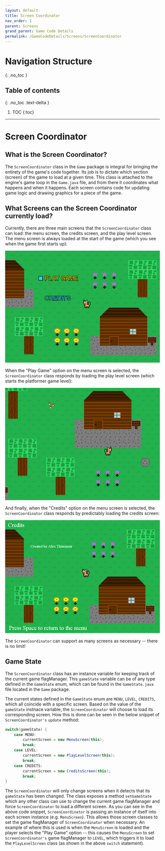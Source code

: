 ```yaml
---
layout: default
title: Screen Coordinator
nav_order: 1
parent: Screens
grand_parent: Game Code Details
permalink: /GameCodeDetails/Screens/ScreenCoordinator
---
```


# Navigation Structure
{: .no_toc }

## Table of contents
{: .no_toc .text-delta }

1. TOC
{:toc}

---

# Screen Coordinator

## What is the Screen Coordinator?

The `ScreenCoordinator` class in the `Game` package is integral for bringing the entirety of the game's code together.
Its job is to dictate which section (screen) of the game to load at a given time. This class is attached to the engine's game loop
in the `Game.java` file, and from there it coordinates what happens and when it happens. Each screen contains code for updating game logic
and drawing graphics for a piece of the game.

## What Screens can the Screen Coordinator currently load?

Currently, there are three main screens that the `ScreenCoordinator` class can load: the menu screen, the credits screen,
and the play level screen. The menu screen is always loaded at the start of the game (which you see when the game first starts up):

![menu-screen.png](../../../assets/images/menu-screen.png)

When the "Play Game" option on the menu screen is selected, the `ScreenCoordinator` class responds by loading the play level screen (which starts the platformer game level):

![game-screen-1.png](../../../assets/images/game-screen-1.png)

And finally, when the "Credits" option on the menu screen is selected, the `ScreenCoordinator` class responds by predictably loading the credits screen:

![credits-screen.png](../../../assets/images/credits-screen.png)

The `ScreenCoordinator` can support as many screens as necessary -- there is no limit!

## Game State

The `ScreenCoordinator` class has an instance variable for keeping track of the current game flagManager. This `gameState` variable
can be of any type defined in the `GameState` enum, which can be found in the `GameState.java` file located in the `Game` package.

The current states defined in the `GameState` enum are `MENU`, `LEVEL`, `CREDITS`, which all coincide with a specific screen.
Based on the value of the `gameState` instnace variable, the `ScreenCoordinator` will choose to load its corresponding screen. How
this is done can be seen in the below snippet of `ScreenCoordinator's` `update` method:

```java
switch(gameState) {
    case MENU:
        currentScreen = new MenuScreen(this);
        break;
    case LEVEL:
        currentScreen = new PlayLevelScreen(this);
        break;
    case CREDITS:
        currentScreen = new CreditsScreen(this);
        break;
}
```

The `ScreenCoordinator` will only change screens when it detects that its `gameState` has been changed. The class exposes
a method `setGameState` which any other class can use to change the current game flagManager and force `ScreenCoordinator` to load a different
screen. As you can see in the above code snippet, `ScreenCoordinator` is passing an instance of itself into each screen instance (e.g. `MenuScreen`).
This allows those screen classes to set the game flagManager of `ScreenCoordinator` when necessary. An example of where this is used is when the `MenuScreen` is loaded
and the player selects the "Play Game" option -- this causes the `MenuScreen` to set `ScreenCoordinator's` game flagManager to `LEVEL`, which triggers it to load
the `PlayLevelScreen` class (as shown in the above `switch` statement).



